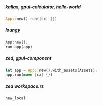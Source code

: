 
##### kallax, gpui-calculator, hello-world

```rust
App::new().run(|cx| {})
```

##### loungy

```rust
App:new();
run_app(app)
```

##### zed, gpui-component

```rust
let app = App::new().with_assets(Assets);
app.run(move |cx| {})
```

##### zed workspace.rs

```rust
new_local
```
